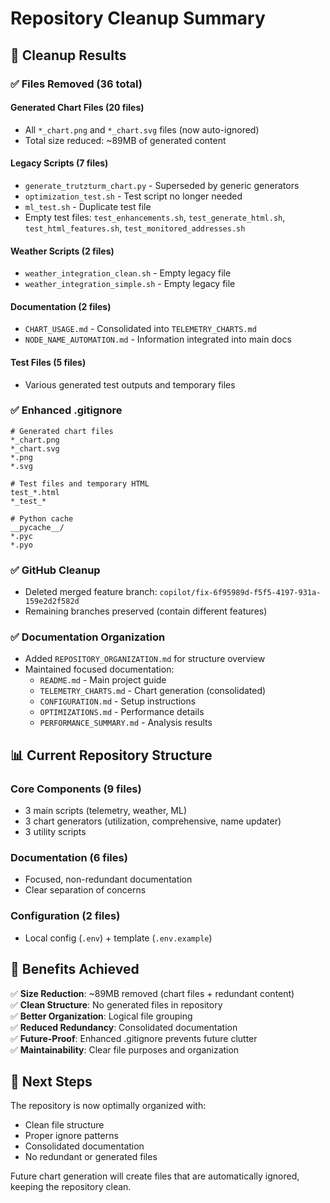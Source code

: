 # Repository Cleanup Summary

## 🎯 **Cleanup Results**

### ✅ **Files Removed (36 total)**

#### Generated Chart Files (20 files)
- All `*_chart.png` and `*_chart.svg` files (now auto-ignored)
- Total size reduced: ~89MB of generated content

#### Legacy Scripts (7 files)  
- `generate_trutzturm_chart.py` - Superseded by generic generators
- `optimization_test.sh` - Test script no longer needed
- `ml_test.sh` - Duplicate test file
- Empty test files: `test_enhancements.sh`, `test_generate_html.sh`, `test_html_features.sh`, `test_monitored_addresses.sh`

#### Weather Scripts (2 files)
- `weather_integration_clean.sh` - Empty legacy file
- `weather_integration_simple.sh` - Empty legacy file

#### Documentation (2 files)
- `CHART_USAGE.md` - Consolidated into `TELEMETRY_CHARTS.md`
- `NODE_NAME_AUTOMATION.md` - Information integrated into main docs

#### Test Files (5 files)
- Various generated test outputs and temporary files

### ✅ **Enhanced .gitignore**
```ignore
# Generated chart files
*_chart.png
*_chart.svg
*.png
*.svg

# Test files and temporary HTML
test_*.html
*_test_*

# Python cache
__pycache__/
*.pyc
*.pyo
```

### ✅ **GitHub Cleanup**
- Deleted merged feature branch: `copilot/fix-6f95989d-f5f5-4197-931a-159e2d2f582d`
- Remaining branches preserved (contain different features)

### ✅ **Documentation Organization**
- Added `REPOSITORY_ORGANIZATION.md` for structure overview
- Maintained focused documentation:
  - `README.md` - Main project guide
  - `TELEMETRY_CHARTS.md` - Chart generation (consolidated)
  - `CONFIGURATION.md` - Setup instructions
  - `OPTIMIZATIONS.md` - Performance details
  - `PERFORMANCE_SUMMARY.md` - Analysis results

## 📊 **Current Repository Structure**

### Core Components (9 files)
- 3 main scripts (telemetry, weather, ML)
- 3 chart generators (utilization, comprehensive, name updater)
- 3 utility scripts

### Documentation (6 files)
- Focused, non-redundant documentation
- Clear separation of concerns

### Configuration (2 files)
- Local config (`.env`) + template (`.env.example`)

## 🎉 **Benefits Achieved**

✅ **Size Reduction**: ~89MB removed (chart files + redundant content)  
✅ **Clean Structure**: No generated files in repository  
✅ **Better Organization**: Logical file grouping  
✅ **Reduced Redundancy**: Consolidated documentation  
✅ **Future-Proof**: Enhanced .gitignore prevents future clutter  
✅ **Maintainability**: Clear file purposes and organization  

## 🚀 **Next Steps**

The repository is now optimally organized with:
- Clean file structure
- Proper ignore patterns
- Consolidated documentation
- No redundant or generated files

Future chart generation will create files that are automatically ignored, keeping the repository clean.